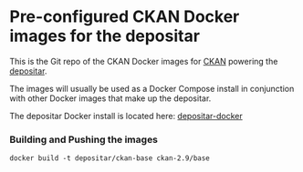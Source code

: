 # Pre-configured CKAN Docker images for the depositar

This is the Git repo of the CKAN Docker images for [CKAN](https://github.com/ckan/ckan/) powering the [depositar](https://data.depositar.io/).

The images will usually be used as a Docker Compose install in conjunction with other Docker images that make up the depositar.

The depositar Docker install is located here: [depositar-docker](https://github.com/depositar/depositar-docker)

### Building and Pushing the images

    docker build -t depositar/ckan-base ckan-2.9/base
